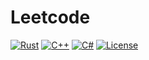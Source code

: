 # Leetcode

[![Rust](https://github.com/miRoox/Leetcode/workflows/Rust/badge.svg)](https://github.com/miRoox/Leetcode/actions?query=workflow%3ARust)
[![C++](https://github.com/miRoox/Leetcode/workflows/C%2B%2B/badge.svg)](https://github.com/miRoox/Leetcode/actions?query=workflow%3AC%2B%2B)
[![C#](https://github.com/miRoox/Leetcode/workflows/C%23/badge.svg)](https://github.com/miRoox/Leetcode/actions?query=workflow%3AC%23)
[![License](https://img.shields.io/github/license/miRoox/Leetcode.svg)](https://github.com/miRoox/Leetcode/blob/master/LICENSE)
